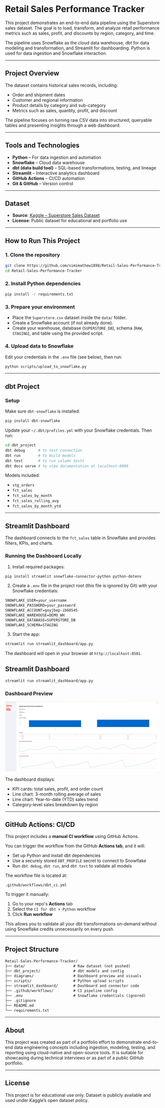 # Retail Sales Performance Tracker

This project demonstrates an end-to-end data pipeline using the Superstore sales dataset. The goal is to load, transform, and analyze retail performance metrics such as sales, profit, and discounts by region, category, and time.

The pipeline uses Snowflake as the cloud data warehouse, dbt for data modeling and transformation, and Streamlit for dashboarding. Python is used for data ingestion and Snowflake interaction.

---

## Project Overview

The dataset contains historical sales records, including:

- Order and shipment dates
- Customer and regional information
- Product details by category and sub-category
- Metrics such as sales, quantity, profit, and discount

The pipeline focuses on turning raw CSV data into structured, queryable tables and presenting insights through a web dashboard.

---

## Tools and Technologies

- **Python** – For data ingestion and automation
- **Snowflake** – Cloud data warehouse
- **dbt (data build tool)** – SQL-based transformations, testing, and lineage
- **Streamlit** – Interactive analytics dashboard
- **GitHub Actions** – CI/CD automation
- **Git & GitHub** – Version control

---

## Dataset

- **Source**: [Kaggle – Superstore Sales Dataset](https://www.kaggle.com/datasets/vivek468/superstore-dataset-final)
- **License**: Public dataset for educational and portfolio use

---

## How to Run This Project

### 1. Clone the repository

```bash
git clone https://github.com/simimathew1898/Retail-Sales-Performance-Tracker.git
cd Retail-Sales-Performance-Tracker
```

### 2. Install Python dependencies

```bash
pip install -r requirements.txt
```

### 3. Prepare your environment

- Place the `Superstore.csv` dataset inside the `data/` folder.
- Create a Snowflake account (if not already done).
- Create your warehouse, database (`SUPERSTORE_DB`), schema (`RAW`, `STAGING`), and table using the provided script.

### 4. Upload data to Snowflake

Edit your credentials in the `.env` file (see below), then run:

```bash
python scripts/upload_to_snowflake.py
```

---

## dbt Project

### Setup

Make sure `dbt-snowflake` is installed:

```bash
pip install dbt-snowflake
```

Update your `~/.dbt/profiles.yml` with your Snowflake credentials. Then run:

```bash
cd dbt_project
dbt debug      # to test connection
dbt run        # to build models
dbt test       # to run column tests
dbt docs serve # to view documentation at localhost:8000
```

Models included:
- `stg_orders`
- `fct_sales`
- `fct_sales_by_month`
- `fct_sales_rolling_avg`
- `fct_sales_by_month_ytd`

---

## Streamlit Dashboard

The dashboard connects to the `fct_sales` table in Snowflake and provides filters, KPIs, and charts.

### Running the Dashboard Locally

1. Install required packages:

```bash
pip install streamlit snowflake-connector-python python-dotenv
```

2. Create a `.env` file in the project root (this file is ignored by Git) with your Snowflake credentials:

```
SNOWFLAKE_USER=your_username
SNOWFLAKE_PASSWORD=your_password
SNOWFLAKE_ACCOUNT=goyjbep-ib68545
SNOWFLAKE_WAREHOUSE=DEMO_WH
SNOWFLAKE_DATABASE=SUPERSTORE_DB
SNOWFLAKE_SCHEMA=STAGING
```

3. Start the app:

```bash
streamlit run streamlit_dashboard/app.py
```

The dashboard will open in your browser at `http://localhost:8501`.


## Streamlit Dashboard

```bash
streamlit run streamlit_dashboard/app.py
```

### Dashboard Preview

![Streamlit Dashboard](diagrams/dashboard_preview.png)


The dashboard displays:

- KPI cards: total sales, profit, and order count
- Line chart: 3-month rolling average of sales
- Line chart: Year-to-date (YTD) sales trend
- Category-level sales breakdown by region

---

## GitHub Actions: CI/CD

This project includes a **manual CI workflow** using GitHub Actions.

You can trigger the workflow from the GitHub **Actions tab**, and it will:

- Set up Python and install dbt dependencies
- Use a securely stored `DBT_PROFILE` secret to connect to Snowflake
- Run `dbt debug`, `dbt run`, and `dbt test` to validate all models

The workflow file is located at:

```
.github/workflows/dbt_ci.yml
```

To trigger it manually:
1. Go to your repo's **Actions** tab
2. Select the `CI for dbt + Python` workflow
3. Click **Run workflow**

This allows you to validate all your dbt transformations on-demand without using Snowflake credits unnecessarily on every push.


---

## Project Structure

```
Retail-Sales-Performance-Tracker/
├── data/                      # Raw dataset (not pushed)
├── dbt_project/               # dbt models and config
├── diagrams/                  # Dashboard preview and visuals
├── scripts/                   # Python upload scripts
├── streamlit_dashboard/       # Dashboard and connector code
├── .github/workflows/         # CI pipeline config
├── .env                       # Snowflake credentials (ignored)
├── .gitignore
├── README.md
└── requirements.txt
```

---

## About

This project was created as part of a portfolio effort to demonstrate end-to-end data engineering concepts including ingestion, modeling, testing, and reporting using cloud-native and open-source tools. It is suitable for showcasing during technical interviews or as part of a public GitHub portfolio.

---

## License

This project is for educational use only. Dataset is publicly available and used under Kaggle’s open dataset policy.




